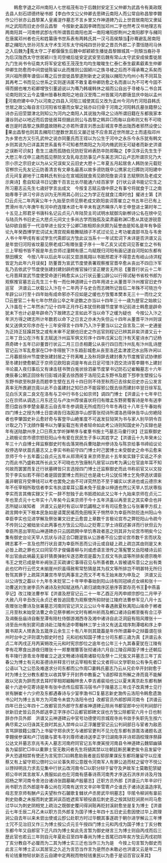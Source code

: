 <!-- { "loadSidebar": true } -->
　　韩愈字退之邓州南阳人七世祖茂有功于后魏封安定王父仲卿为武昌令有美政既去县人刻石颂德终秘书郎【李白作文公父仲卿去思碑云南阳人而公常自称昌黎李翺作公行状亦云昌黎某人皇甫湜作墓志不言乡里又作神道碑乃云上世尝居南阳又隶延州之武阳而旧史亦但云昌黎　今按新史盖因李碑而加邓州二字也然考汉书地理志有两南阳其一河南修武卽左传所谓晋启南阳也其一南阳堵阳卽荆州之南阳郡字与赭同在唐属邓州者也元和姓纂唐书世系表有两韩氏其一汉弓高侯頽当孙骞避乱居南阳郡之赭阳九世孙河东太守术生河东太守纯纯四世孙安之晋员外郎二子濳恬随司马休之入后魏为菟太守二子都偃偃生后魏中郎颖颖生播徙昌黎棘城其一则頽当裔孙寻为后汉陇西太守世居颍川生司空棱后徙安定武安至后魏有常山太守武安成侯耆徙居九门生尚书令征南大将军安定栢王茂茂生均均生晙晙生仁泰仁泰生叡素叡素生仲卿仲卿生防愈而中间尝徙陈留以此而推则公固颍川之族寻棱之后而不得承骞之系矣而洪兴祖所撰年谱伹以骞之后世尝徙昌黎遂附新史之说独以赭阳为均州小有不同耳及其再考二书而见公世系之实则遂讳匿不敢复着仲卿防愈之名而直以为不可考今固不得而据也唯方崧卿增攷引董逌说以为骞乃韩瑗韩休之祖而公自出于寻棱与二书合其论南阳则又云今孟懐州皆春秋南阳之地自汉至隋二州皆属河内郡唐显庆中始以孟州河南府建中中乃以河南之四县入河阳三城使其后又改为孟州今河内冇河阳县韩氏世居之故公每自言归河阳省坟墓而女挐之铭亦曰归骨于河南之河阳韩氏墓张籍祭公诗亦云旧茔盟津北则知公为河内之南阳人其说独为得之公诗所谓旧籍在东都我家本瀍谷则必以地近而后尝徙居耳但据此则公与昌黎之韩异□而毎以自称则又有不可晓者岂是时昌黎之族颇盛故随称之亦若所谓言刘悉出彭城言李悉出陇西者邪然设使公果出昌黎也则其去赭阳巳歴数世其后又屡迁徙不应舎其近世所居之土而逺指邓州为乡里也方又引孔武仲之说亦同董氏而王铚以为公生于河中之永乐今永乐犹有韩文乡则其说为已详盖其世系虽有不可知者然南阳之为河内脩武则无可疑者而新史洪谱之误断可识矣】愈生三歳而孤随伯兄防贬官岭表防卒防郑鞠之【李汉序云先生生于大厯三年戊申三歳而孤见祭防文及乳母志防事见卢东美志洪□云卢志所谓宗兄乃大宗小宗之宗旧史以为从父兄误矣又云旧史大厯十二年夏五月起居舎人韩防坐元载贬官栁宗元先友记云防善清言有文章名最髙以故多谤防既卒公携家北归葬防河阳建中贞元间复避地于江南韩氏有别业在宣城因就食焉见欧阳詹哀词复志赋祭防及老成文示爽诗】愈自知读书日记数千百言比长尽能通六经百家学【行状云读书能记它生之所习墓志云先生七歳好学言出成文　今按复志赋云值中原之有事兮将就食于江之南始専専于讲习兮非古训为无所用其心则公之为学正在就食江南时也】擢进士第【洪□云贞元二年丙寅公年十九始至京师见祭老成文欧阳哀词答崔立之书五年已已有上贾滑州书六年庚午有河中府连理木颂七年辛未有送齐皞序八年壬申登进士第时年二十五见上邢君牙书唐科名记云贞元八年陆贽主司试明水赋御沟新栁诗公名在牓中见与陆员外书旧史云大厯贞元间文士多尚古学而独孤及梁肃最称渊□愈从其徒游锐意钻仰欲自振于一代洎举进士投文于公卿□故相郑余庆颇为延誉由是知名是年有争臣论九年癸酉博学宏词试太清宫观紫极舞赋顔子不贰过论见上考功崔虞部书及与韦舍人书十年甲戌有省试学生代斋郎议方攷此议当系十一年试宏词下未详是否洪谱又云是年尝归河阳省坟墓见祭老成□有赠张童子序十一年乙亥又试宏词见答崔立之书有三上宰相书皆不报是年去京师过潼闗有感二鸟赋既归河阳有画记遂自河阳如东都有祭田横文　今按八年以后此年以前又尝游鳯翔以书抵邢君牙不得意去有岐山诗洪程皆定为此年六月误矣】防董晋为宣武节度使表署观察推官晋卒愈从丧出不四日汴军乱乃去依武宁节度使张建封建封辟府推官操行坚正鲠言无所忌【董晋行状云十二年七月晋拜宣武节度使受命遂行韩愈实从公行状云董公辟公以行得试秘书省校书郎为观察推官墓志云先生三十有一而仕神道碑云十四年用进士从董晋平汴州推官旧史作巡官　洪谱云二状载公入汴在十二年丙子与史合而志碑所记皆后二年殊不可晓岂今年辟公以行至十四年始有成命邪亦不应如是之缓也方攷蜀本樊本无三十一而仕之文□云歴官二十有七年尔然自公卒之年逆数之亦当以十四年三十一歳为歴官之始故公入汴虽在十二年然水门记十四年正月作石本犹但称摄节度掌书记前进士韩愈是辟命犹未下也计必是年辟命乃下故碑志之言如此不当以命下之缓为疑也　今按公入汴之年洪方得之碑志所计年数若以命下之日言之亦未为失但云十四年从董晋平汴州则误矣又送俱文珍序亦在十三年安得言十四年乃入汴乎要当以公之自言及二状一史通鉴为正持正狂躁其攷之或有未审不足据也旧史之作巡官则程记已辨其非矣洪谱又云十三年丁丑公在汴有复志赋送汴州监军俱文珍序十四年戊寅公在汴有天星诗水门记杨燕奇碑十五年已卯董晋行状云二月三日丞相薨公从丧行四日而汴州乱有汴州乱诗歴官记云汴军乱愈家在□中寻得脱下汴东趋彭城愈从丧至洛还孟津渡汜水出陈许闲以二月暮抵徐州节度使张建封居之于符离睢上及秋将辞去建封奏为节度推官试协律郎至冬建封使愈朝正于京师见欧阳哀词是年有此日足可惜汴泗交流诗答李翺书上建封书论晨入夜归事后又有谏击毬书贺白兎状徐泗豪节度掌书记防石记崔翰墓志十六年庚辰春公朝正回徐有归彭城诗夏去徐西居于洛阳见孟东野书及题下邳李生壁按公与东野书欲至秋辞去而题李生壁在五月十四日则不待至秋而已去徐矣旧史亦云公发言真率无所畏避岂竟以此不合虽建封之知巳亦不能容邪公既去徐而建封卒翌日徐军乱见白乐天哀二良文在洛有与卫中行书冬公如京师】调四门博士【洪谱云十七年辛巳公在京师从调选三月东还见与卢汝州荐侯喜状将归有赠孟东野房蜀客诗是年有送李愿归盘谷序李楚金墓志云自去年冬参调竟无所成而归今年冬再往十八年壬午春始有四门博士之授为博士日尝谒告归洛因游华山卽答张彻诗所谓洛邑得休告华山穷絶陉者也李肇国史补云愈好奇与客登华山絶峯度不可返发狂恸哭为书与家人别华阴令百计取之乃下沈顔作聱书以为肇妄载岂有贤者轻命如此考公诗则知国史补乃实録也是年有送陆歙州序上□日燕太学听弹琴序与崔羣书施士丐墓志马彚行状】迁监察御史上疏极论宫市德宗怒贬阳山令有爱在民民生子多以其姓字之【洪谱云十九年癸未公年三十六自博士拜监察御史时有齿落哭杨兵曹陆歙州傪诗及与陈京给事书禘祫议论权停选举状苗氏墓志又上李实书称前守四门博士时己罢博士未受御史之命书云愈来京师于今十五年葢公自贞元五年从郑滑闲复来京师至此十五年矣实録于实诋之不余力而此书乃盛称其所长此又不可晓也方攷唐制凡居官以四考为满公在官逾年耳不知何故而罢罢而复迁行状墓碑皆只言选授四门博士迁监察御史而此书称前官又以文投贽于李实似若不得已者是固尝罢博士而别迁也是歳七月公犹任博士乞免停选状谓臣虽非朝官月受俸钱可以考也罢免之由不可详究然恐不至于媚实以求进也或云德宗末年不任宰相所取信者李实韦执谊辈耳公葢未免于屈身以伸道也然公天旱人饥状専指李实而言其脩实録又于实一辞不恕独于此书抵捂如此又公年十九始来京师在贞元二年也至贞元十七年实十八年矣今云来京师于今十五年洪虽以再至言之其实牵合也并志所疑以竢知者　洪谱又云是时有诏以旱饥蠲租之半有司征愈急公与张署李方叔上疏言闗中天下根本民急如是请寛民徭而免田租天子恻然卒为幸臣所防贬连州阳山令幸臣李实也见进学解及祭张署文旧史云愈尝上章数千言极论宫市之弊贬阳山令疏今不传则公之被绌坐论此两事也方攷云公阳山之贬寄三学士诗叙述甚详而行状但云为幸臣所恶出宰阳山神道碑亦只云因疏闗中旱饥専政者恶之则其非为论宫市明矣今公集有御史台论天早人饥状与诗正合□翺湜皆从公游者不应公尝论宫市数千言而状及碑志畧不一言及也然行状且谓为幸臣所恶而公诗云或自疑上疏上疏岂其由则是又未必皆上疏之罪也又曰同官尽才俊偏善柳与刘或虑语言泄传之落寃讐又岳阳楼诗云前年出官由此祸最无妄奸猜畏弹射斥逐恣欺诳是葢为王叔文韦执谊等所排矣德宗晚年韦王之党已成是年补阙张正买疏谏它事得召见与所善者数人皆被谴斥意公之出有类此也忆昨行云伾文未揃崖州炽虽得赦宥常愁猜是其为叔文等所排岂不明甚特无所归咎驾其罪于上疏耳洪兼宫市旱饥两事言之而又不考韦王始末故为申及之　洪谱又云以公诗攷之葢以十九年冬末贬官二十年甲申春始到阳山诗有同冠峡贞女峡和张十一功曹送刘生谢李员外诸诗及别知赋送杨八弟归湖南序区册序答窦存亮书王中燕喜亭记】改江陵法曹参军【洪谱及厯官记云二十一年乙酉正月丙申顺宗卽位二月甲子大赦八月辛丑改元永贞迁者皆追回愈为观察使所抑财徙江陵府法曹参军见八月十五夜赠张功曹诗及张署墓志河南同官记洪又云公以今年春遇赦夏秋离阳山竢命于郴者三月至秋末始受法曹之命见祭李郴州文时有郴州祈雨及郴口诸诗自郴至衡有合江亭及谒衡岳庙诗自衡至潭有陪杜侍御游湘西寺及湘中诸诗自此泛洞庭有阻风赠张十一诗至岳州有别窦司直诗赴江陵有途中寄翰林三学士诗又有送孟琯序荆潭唱和序上李巽书郑夫人殡表及五箴序云余生三十有八年则其箴葢是年作所谓幕中之辩葢谓在徐州时台中之评则谓为御史时也】元和初权知国子博士分司东都三歳为真【洪谱云永贞二年丙戌正月丙寅朔改元元和时宪宗卽位之逾年也公年三十九其春夏犹在江陵有李有花寒食出游夜归赠张十一郑羣赠簟答张彻诸诗六月自江陵召拜国子博士还朝后有丰陵行游青龙寺赠崔立之送文畅诸诗城南诸联句及祭十二兄岌文并墓志三年丁亥春公为博士有元和圣德诗并释言行状云宰相有爱公文者将以文学职处公有争先者□公语以飞之公恐及难遂求分司东都而公作周□妻韩氏墓志乃云从兄俞卒开封尉愈于时为博士乞分教东都生以收其孥于开封界中教畜之飞语卽释言所解之谗而竟不能解故以兄丧为辞而求去耳时宰相郑絪翰林舍人李吉甫裴垍也公以夏末离京赴东都有酬裴十六途中见寄诗是年有张中丞传后叙答冯宿书卢于陵墓志三年戊子改真博士见行状有酬崔十六少府及东都遇春诗与少室李渤书□复墓志新史渤传云洛阳令韩愈遗渤书公时为博士五年方为河南令未尝为洛阳令也】改都官员外郎卽拜河南令【洪谱云四年已丑公年四十二改都官员外郎守东都省神道碑云除尚书都官郎中分司判祠部行状新旧史皆云员外郎送李正字序亦□云都官郎碑文误也方攷公除都官六月十日也制辞亦作员外郎　洪谱又云神道碑云中官号功德使司京城观寺尚书敛手失职先生按六典尽索之以归诛其无良时其出入禁哗众以正浮屠歴官记云公判祠部日与宦者为敌恶言骂辞狼籍公牒乃上书留守郑余庆乞与诸郎官更判不见允在东都有游嵩洛诸题名送李翺侯参谋和卢汀钱徽与窦韦寻刘尊师诸诗送李正字归湖南序并诗郑涵校理序祭薛公达文并墓志京兆韦夫人墓志河南府同官记五年庚寅授河南县令神道碑云魏郓幽镇各为留邸贮□卒以橐罪士官无敢问者先生将擿其禁以壮朝廷断民署吏俟令且发留守尹大恐遽相禁有使还为言宪宗□曰韩愈助我者是后郓邸果谋反东都将屠留守以应淮蔡又有上留守郑公啓时公以论事失郑公意旣令河南军人有罪公追而杖之留守不悦公以啓辩明且力求去见集中行状云改河南令□以职分辩于留守及尹故军士莫敢犯禁疑郑公卒听其言故军人畏服如此也在河南有感春诗燕河南秀才序送石洪序并诗及月蚀招杨之罘河南令舍池台诸诗张圆墓碣卢殷墓志】迁职方员外郎【洪谱云六年辛卯行尚书职方员外郎是年春公尚在河南有送穷文辛卯年雪寄卢仝谁氏子诸诗送温造序乳母志至京师有酬卢云夫望秋作石皷歌复雠状卢丞房武毕坰墓志】华隂令柳涧有辠前刺史劾奏之未报而刺史罢涧讽百姓遮索军顿役直后刺史恶之按其狱贬涧房州司马愈过华以为刺史阴相党上疏治之既御史覆问得涧赃再贬封溪尉愈坐是复为博士【洪谱云七年壬辰二月乙未以职方员外郎复为国子博士年四十五旧史云愈因使过华上疏理涧公自去年以来未尝出使或云卽公赴职方时过华覩其事遂疏于朝尔进学解云三年博士冗不见治旧又作三为博士按公贞元壬午授四门博士元和丙戌为国子博士丁亥分教东都今年又自郎官下迁凡四为博士矣此先言暂为御史继言三为博士则自丙戌而后三歴此官也若云三年则自元年夏赴召至四年春尚为博士首尾已四年矣方攷云丙戌初除丁亥分教自不必厘而为二其为博士实三迁也当作三为为是　今按上句言暂为御史而此言三年博士正以其居官之久近为言恐当作言为是然亦未敢必也洪谱又云是年二月有论钱重物轻状新志云自建中定两税而物轻钱重民以为患于是诏百官议革其】
